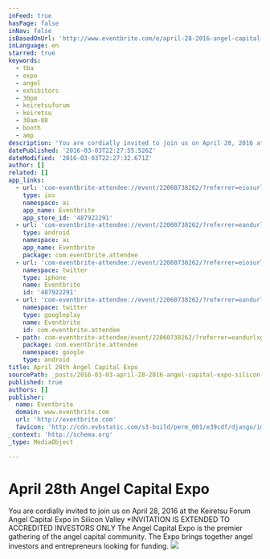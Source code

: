 ```yaml
---
inFeed: true
hasPage: false
inNav: false
isBasedOnUrl: 'http://www.eventbrite.com/e/april-28-2016-angel-capital-expo-silicon-valley-tickets-22060738262?aff=eac2'
inLanguage: en
starred: true
keywords:
  - tba
  - expo
  - angel
  - exhibitors
  - 30pm
  - keiretsuforum
  - keiretsu
  - 30am-08
  - booth
  - amp
description: 'You are cordially invited to join us on April 28, 2016 at the Keiretsu Forum Angel Capital Expo in Silicon Valley *INVITATION IS EXTENDED TO ACCREDITED INVESTORS ONLY The Angel Capital Expo is the premier gathering of the angel capital community. The Expo brings together angel investors and entrepreneurs looking for funding.'
datePublished: '2016-03-03T22:27:55.526Z'
dateModified: '2016-03-03T22:27:32.671Z'
author: []
related: []
app_links:
  - url: 'com-eventbrite-attendee://event/22060738262/?referrer=eiosurlxfbk'
    type: ios
    namespace: ai
    app_name: Eventbrite
    app_store_id: '487922291'
  - url: 'com-eventbrite-attendee://event/22060738262/?referrer=eandurlxfbk'
    type: android
    namespace: ai
    app_name: Eventbrite
    package: com.eventbrite.attendee
  - url: 'com-eventbrite-attendee://event/22060738262/?referrer=eiosurlxtcar'
    namespace: twitter
    type: iphone
    name: Eventbrite
    id: '487922291'
  - url: 'com-eventbrite-attendee://event/22060738262/?referrer=eandurlxtcar'
    namespace: twitter
    type: googleplay
    name: Eventbrite
    id: com.eventbrite.attendee
  - path: com-eventbrite-attendee/event/22060738262/?referrer=eandurlxgoog
    package: com.eventbrite.attendee
    namespace: google
    type: android
title: April 28th Angel Capital Expo
sourcePath: _posts/2016-03-03-april-28-2016-angel-capital-expo-silicon-valley.md
published: true
authors: []
publisher:
  name: Eventbrite
  domain: www.eventbrite.com
  url: 'http://eventbrite.com'
  favicon: 'http://cdn.evbstatic.com/s3-build/perm_001/e39cdf/django/images/icons/favicons/favicon.ico'
_context: 'http://schema.org'
_type: MediaObject

---
```

# April 28th Angel Capital Expo

You are cordially invited to join us on April 28, 2016 at the Keiretsu Forum Angel Capital Expo in Silicon Valley \*INVITATION IS EXTENDED TO ACCREDITED INVESTORS ONLY The Angel Capital Expo is the premier gathering of the angel capital community. The Expo brings together angel investors and entrepreneurs looking for funding.
![](https://the-grid-user-content.s3-us-west-2.amazonaws.com/5eb04681-68ee-47a1-b225-c69abaaa69fd.jpg)